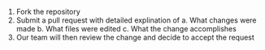 1. Fork the repository
2. Submit a pull request with detailed explination of
    a. What changes were made
    b. What files were edited
    c. What the change accomplishes
3. Our team will then review the change and decide to accept the request
